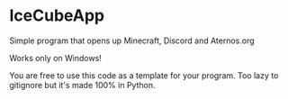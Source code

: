 # IceCubeApp
Simple program that opens up Minecraft, Discord and Aternos.org

Works only on Windows!

You are free to use this code as a template for your program.
Too lazy to gitignore but it's made 100% in Python.
